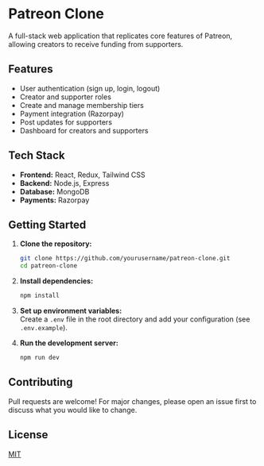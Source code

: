 # Patreon Clone

A full-stack web application that replicates core features of Patreon, allowing creators to receive funding from supporters.

## Features

- User authentication (sign up, login, logout)
- Creator and supporter roles
- Create and manage membership tiers
- Payment integration (Razorpay)
- Post updates for supporters
- Dashboard for creators and supporters

## Tech Stack

- **Frontend:** React, Redux, Tailwind CSS
- **Backend:** Node.js, Express
- **Database:** MongoDB
- **Payments:** Razorpay

## Getting Started

1. **Clone the repository:**
    ```bash
    git clone https://github.com/yourusername/patreon-clone.git
    cd patreon-clone
    ```

2. **Install dependencies:**
    ```bash
    npm install
    ```

3. **Set up environment variables:**  
    Create a `.env` file in the root directory and add your configuration (see `.env.example`).

4. **Run the development server:**
    ```bash
    npm run dev
    ```

## Contributing

Pull requests are welcome! For major changes, please open an issue first to discuss what you would like to change.

## License

[MIT](LICENSE)
